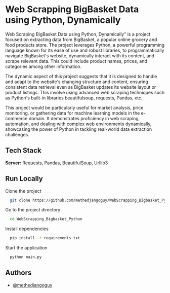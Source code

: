
# Web Scrapping BigBasket Data using Python, Dynamically

Web Scraping BigBasket Data using Python, Dynamically" is a project focused on extracting data from BigBasket, a popular online grocery and food products store. The project leverages Python, a powerful programming language known for its ease of use and robust libraries, to programmatically navigate BigBasket's website, dynamically interact with its content, and scrape relevant data. This could include product names, prices, and categories among other information.

The dynamic aspect of this project suggests that it is designed to handle and adapt to the website's changing structure and content, ensuring consistent data retrieval even as BigBasket updates its website layout or product listings. This involve using advanced web scraping techniques such as Python's built-in libraries beautifulsoup, requests, Pandas, etc.

This project would be particularly useful for market analysis, price monitoring, or gathering data for machine learning models in the e-commerce domain. It demonstrates proficiency in web scraping, automation, and dealing with complex web environments dynamically, showcasing the power of Python in tackling real-world data extraction challenges.


## Tech Stack


**Server:** Requests, Pandas, BeautifulSoup, Urllib3 


## Run Locally

Clone the project

```bash
  git clone https://github.com/methedjangoguy/WebScrapping_Bigbasket_Python.git
```

Go to the project directory

```bash
  cd WebScrapping_Bigbasket_Python
```

Install dependencies

```bash
  pip install -r requirements.txt
```

Start the application

```bash
  python main.py
```


## Authors

- [@methedjangoguy](https://github.com/methedjangoguy)

